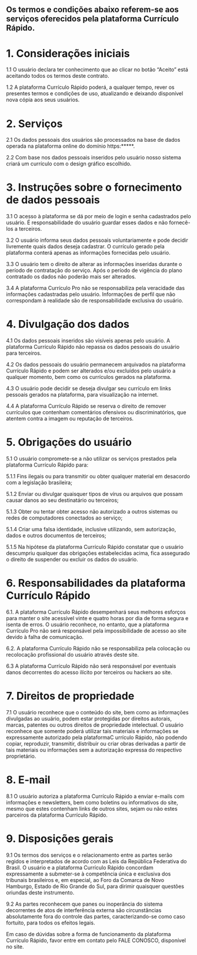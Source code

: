 
## Os termos e condições abaixo referem-se aos serviços oferecidos pela plataforma Currículo Rápido.
# 1. Considerações iniciais 

1.1 O usuário declara ter conhecimento que ao clicar no botão “Aceito” está aceitando todos os termos deste contrato. 

1.2 A plataforma Currículo Rápido poderá, a qualquer tempo, rever os presentes termos e condições de uso, atualizando e deixando disponível nova cópia aos seus usuários.

# 2. Serviços 

2.1 Os dados pessoais dos usuários são processados na base de dados operada na plataforma online do domínio https:*****. 

2.2 Com base nos dados pessoais inseridos pelo usuário nosso sistema criará um currículo com o design gráfico escolhido. 

 

# 3. Instruções sobre o fornecimento de dados pessoais 

3.1 O acesso à plataforma se dá por meio de login e senha cadastrados pelo usuário. É responsabilidade do usuário guardar esses dados e não fornecê-los a terceiros. 

3.2 O usuário informa seus dados pessoais voluntariamente e pode decidir livremente quais dados deseja cadastrar. O currículo gerado pela plataforma conterá apenas as informações fornecidas pelo usuário. 

3.3 O usuário tem o direito de alterar as informações inseridas durante o período de contratação do serviço. Após o período de vigência do plano contratado os dados não poderão mais ser alterados. 

3.4 A plataforma Currículo Pro não se responsabiliza pela veracidade das informações cadastradas pelo usuário. Informações de perfil que não correspondam à realidade são de responsabilidade exclusiva do usuário.  

 

# 4. Divulgação dos dados 

4.1 Os dados pessoais inseridos são visíveis apenas pelo usuário. A plataforma Currículo Rápido não repassa os dados pessoais do usuário para terceiros. 

4.2 Os dados pessoais do usuário permanecem arquivados na plataforma Currículo Rápido e podem ser alterados e/ou excluídos pelo usuário a qualquer momento, bem como os currículos gerados na plataforma. 

4.3 O usuário pode decidir se deseja divulgar seu currículo em links pessoais gerados na plataforma, para visualização na internet. 

4.4 A plataforma Currículo Rápido se reserva o direito de remover currículos que contenham comentários ofensivos ou discriminatórios, que atentem contra a imagem ou reputação de terceiros. 

 

# 5. Obrigações do usuário 

5.1 O usuário compromete-se a não utilizar os serviços prestados pela plataforma Currículo Rápido para: 

5.1.1 Fins ilegais ou para transmitir ou obter qualquer material em desacordo com a legislação brasileira;

5.1.2 Enviar ou divulgar quaisquer tipos de vírus ou arquivos que possam causar danos ao seu destinatário ou terceiros;

5.1.3 Obter ou tentar obter acesso não autorizado a outros sistemas ou redes de computadores conectados ao serviço;

5.1.4 Criar uma falsa identidade, inclusive utilizando, sem autorização, dados e outros documentos de terceiros;

5.1.5 Na hipótese da plataforma Currículo Rápido constatar que o usuário descumpriu qualquer das obrigações estabelecidas acima, fica assegurado o direito de suspender ou excluir os dados do usuário. 

 

# 6. Responsabilidades da plataforma Currículo Rápido

6.1. A plataforma Currículo Rápido desempenhará seus melhores esforços para manter o site acessível vinte e quatro horas por dia de forma segura e isenta de erros.  O usuário reconhece, no entanto, que a plataforma Currículo Pro não será responsável pela impossibilidade de acesso ao site devido à falha de comunicação. 

6.2. A plataforma Currículo Rápido não se responsabiliza pela colocação ou recolocação profissional do usuário através deste site. 

6.3 A plataforma Currículo Rápido não será responsável por eventuais danos decorrentes do acesso ilícito por terceiros ou hackers ao site. 

 

# 7. Direitos de propriedade 

7.1 O usuário reconhece que o conteúdo do site, bem como as informações divulgadas ao usuário, podem estar protegidas por direitos autorais, marcas, patentes ou outros direitos de propriedade intelectual. O usuário reconhece que somente poderá utilizar tais materiais e informações se expressamente autorizado pela plataformaC urrículo Rápido, não podendo copiar, reproduzir, transmitir, distribuir ou criar obras derivadas a partir de tais materiais ou informações sem a autorização expressa do respectivo proprietário. 

 

# 8. E-mail 

8.1 O usuário autoriza a plataforma Currículo Rápido a enviar e-mails com informações e newsletters, bem como boletins ou informativos do site, mesmo que estes contenham links de outros sites, sejam ou não estes parceiros da plataforma Currículo Rápido. 

 

# 9. Disposições gerais 

9.1 Os termos dos serviços e o relacionamento entre as partes serão regidos e interpretados de acordo com as Leis da República Federativa do Brasil. O usuário e a plataforma Currículo Rápido concordam expressamente a submeter-se à competência única e exclusiva dos tribunais brasileiros e, em especial, ao Foro da Comarca de Novo Hamburgo, Estado de Rio Grande do Sul, para dirimir quaisquer questões oriundas deste instrumento. 

9.2 As partes reconhecem que panes ou inoperância do sistema decorrentes de atos de interferência externa são circunstâncias absolutamente fora do controle das partes, caracterizando-se como caso fortuito, para todos os efeitos legais.

 

Em caso de dúvidas sobre a forma de funcionamento da plataforma Currículo Rápido, favor entre em contato pelo FALE CONOSCO, disponível no site.
